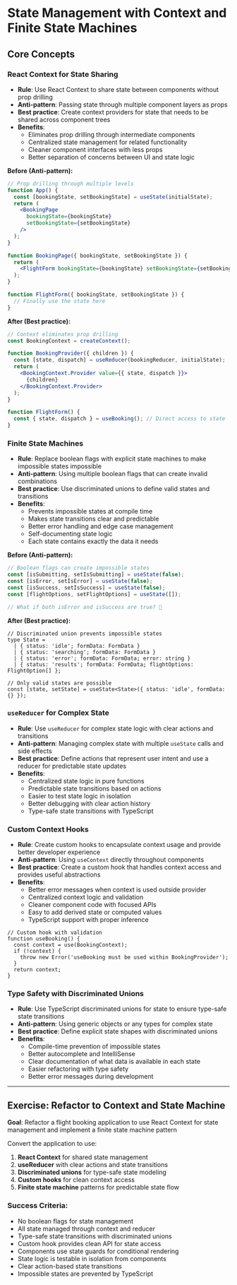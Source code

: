 # State Management with Context and Finite State Machines

## Core Concepts

### React Context for State Sharing

- **Rule**: Use React Context to share state between components without prop drilling
- **Anti-pattern**: Passing state through multiple component layers as props
- **Best practice**: Create context providers for state that needs to be shared across component trees
- **Benefits**:
  - Eliminates prop drilling through intermediate components
  - Centralized state management for related functionality
  - Cleaner component interfaces with less props
  - Better separation of concerns between UI and state logic

**Before (Anti-pattern):**

```jsx
// Prop drilling through multiple levels
function App() {
  const [bookingState, setBookingState] = useState(initialState);
  return (
    <BookingPage
      bookingState={bookingState}
      setBookingState={setBookingState}
    />
  );
}

function BookingPage({ bookingState, setBookingState }) {
  return (
    <FlightForm bookingState={bookingState} setBookingState={setBookingState} />
  );
}

function FlightForm({ bookingState, setBookingState }) {
  // Finally use the state here
}
```

**After (Best practice):**

```jsx
// Context eliminates prop drilling
const BookingContext = createContext();

function BookingProvider({ children }) {
  const [state, dispatch] = useReducer(bookingReducer, initialState);
  return (
    <BookingContext.Provider value={{ state, dispatch }}>
      {children}
    </BookingContext.Provider>
  );
}

function FlightForm() {
  const { state, dispatch } = useBooking(); // Direct access to state
}
```

### Finite State Machines

- **Rule**: Replace boolean flags with explicit state machines to make impossible states impossible
- **Anti-pattern**: Using multiple boolean flags that can create invalid combinations
- **Best practice**: Use discriminated unions to define valid states and transitions
- **Benefits**:
  - Prevents impossible states at compile time
  - Makes state transitions clear and predictable
  - Better error handling and edge case management
  - Self-documenting state logic
  - Each state contains exactly the data it needs

**Before (Anti-pattern):**

```jsx
// Boolean flags can create impossible states
const [isSubmitting, setIsSubmitting] = useState(false);
const [isError, setIsError] = useState(false);
const [isSuccess, setIsSuccess] = useState(false);
const [flightOptions, setFlightOptions] = useState([]);

// What if both isError and isSuccess are true? 🤔
```

**After (Best practice):**

```tsx
// Discriminated union prevents impossible states
type State =
  | { status: 'idle'; formData: FormData }
  | { status: 'searching'; formData: FormData }
  | { status: 'error'; formData: FormData; error: string }
  | { status: 'results'; formData: FormData; flightOptions: FlightOption[] };

// Only valid states are possible
const [state, setState] = useState<State>({ status: 'idle', formData: {} });
```

### `useReducer` for Complex State

- **Rule**: Use `useReducer` for complex state logic with clear actions and transitions
- **Anti-pattern**: Managing complex state with multiple `useState` calls and side effects
- **Best practice**: Define actions that represent user intent and use a reducer for predictable state updates
- **Benefits**:
  - Centralized state logic in pure functions
  - Predictable state transitions based on actions
  - Easier to test state logic in isolation
  - Better debugging with clear action history
  - Type-safe state transitions with TypeScript

### Custom Context Hooks

- **Rule**: Create custom hooks to encapsulate context usage and provide better developer experience
- **Anti-pattern**: Using `useContext` directly throughout components
- **Best practice**: Create a custom hook that handles context access and provides useful abstractions
- **Benefits**:
  - Better error messages when context is used outside provider
  - Centralized context logic and validation
  - Cleaner component code with focused APIs
  - Easy to add derived state or computed values
  - TypeScript support with proper inference

```tsx
// Custom hook with validation
function useBooking() {
  const context = use(BookingContext);
  if (!context) {
    throw new Error('useBooking must be used within BookingProvider');
  }
  return context;
}
```

### Type Safety with Discriminated Unions

- **Rule**: Use TypeScript discriminated unions for state to ensure type-safe state transitions
- **Anti-pattern**: Using generic objects or any types for complex state
- **Best practice**: Define explicit state shapes with discriminated unions
- **Benefits**:
  - Compile-time prevention of impossible states
  - Better autocomplete and IntelliSense
  - Clear documentation of what data is available in each state
  - Easier refactoring with type safety
  - Better error messages during development

---

## Exercise: Refactor to Context and State Machine

**Goal**: Refactor a flight booking application to use React Context for state management and implement a finite state machine pattern

Convert the application to use:

1. **React Context** for shared state management
2. **useReducer** with clear actions and state transitions
3. **Discriminated unions** for type-safe state modeling
4. **Custom hooks** for clean context access
5. **Finite state machine** patterns for predictable state flow

### Success Criteria:

- No boolean flags for state management
- All state managed through context and reducer
- Type-safe state transitions with discriminated unions
- Custom hook provides clean API for state access
- Components use state guards for conditional rendering
- State logic is testable in isolation from components
- Clear action-based state transitions
- Impossible states are prevented by TypeScript

